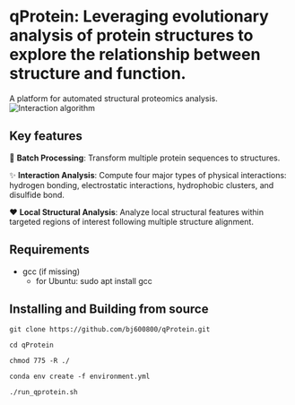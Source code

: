 # qProtein: Leveraging evolutionary analysis of protein structures to explore the relationship between structure and function.

A platform for automated structural proteomics analysis.
![Interaction algorithm](https://raw.githubusercontent.com/bj600800/qProtein/main/figure1_algorithm.tif)

## Key features
:rocket: **Batch Processing**: Transform multiple protein sequences to structures.

:sparkles: **Interaction Analysis**: Compute four major types of physical interactions: hydrogen bonding, electrostatic interactions, hydrophobic clusters, and disulfide bond.

:heart: **Local Structural Analysis**: Analyze local structural features within targeted regions of interest following multiple structure alignment.

## Requirements
- gcc (if missing)
  - for Ubuntu: sudo apt install gcc

## Installing and Building from source

```
git clone https://github.com/bj600800/qProtein.git

cd qProtein

chmod 775 -R ./

conda env create -f environment.yml

./run_qprotein.sh
```
